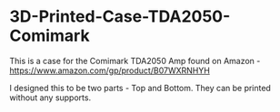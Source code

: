 # 3D-Printed-Case-TDA2050-Comimark
 This is a case for the Comimark TDA2050 Amp found on Amazon - https://www.amazon.com/gp/product/B07WXRNHYH

I designed this to be two parts - Top and Bottom.  They can be printed without any supports.
